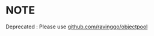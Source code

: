 # NOTE
Deprecated : Please use [github.com/ravinggo/objectpool](https://github.com/ravinggo/objectpool)

